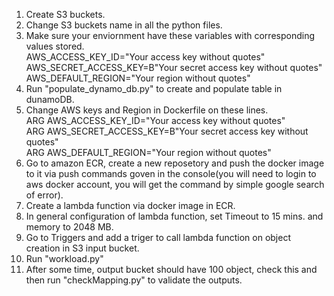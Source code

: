 1. Create S3 buckets.
2. Change S3 buckets name in all the python files.
3. Make sure your enviornment have these variables with corresponding values stored.<br />
AWS_ACCESS_KEY_ID="Your access key without quotes"<br />
AWS_SECRET_ACCESS_KEY=B"Your secret access key without quotes"<br />
AWS_DEFAULT_REGION="Your region without quotes"<br />
3. Run "populate_dynamo_db.py" to create and populate table in dunamoDB.
4. Change AWS keys and Region in Dockerfile on these lines.<br />
ARG AWS_ACCESS_KEY_ID="Your access key without quotes"<br />
ARG AWS_SECRET_ACCESS_KEY=B"Your secret access key without quotes"<br />
ARG AWS_DEFAULT_REGION="Your region without quotes"<br />
5. Go to amazon ECR, create a new reposetory and push the docker image to it via push commands goven in the console(you will need to login to aws docker account, you will get the command by simple google search of error).
6. Create a lambda function via docker image in ECR.
7. In general configuration of lambda function, set Timeout to 15 mins. and memory to 2048 MB.
8. Go to Triggers and add a triger to call lambda function on object creation in S3 input bucket.
9. Run "workload.py"
10. After some time, output bucket should have 100 object, check this and then run "checkMapping.py" to validate the outputs.
